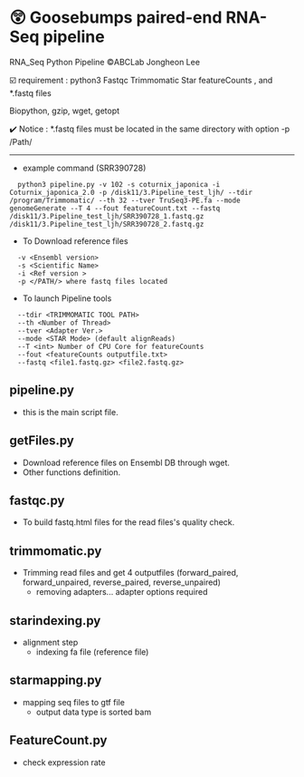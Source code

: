 # :astonished:  Goosebumps paired-end RNA-Seq pipeline
RNA_Seq Python Pipeline 
:copyright:ABCLab Jongheon Lee

:ballot_box_with_check: requirement : python3 Fastqc Trimmomatic Star featureCounts , and *.fastq files

Biopython, gzip, wget, getopt

  :heavy_check_mark: Notice : *.fastq files must be located in the same directory with option -p /Path/

-------------------------------

+ example command (SRR390728)
```
  python3 pipeline.py -v 102 -s coturnix_japonica -i Coturnix_japonica_2.0 -p /disk11/3.Pipeline_test_ljh/ --tdir /program/Trimmomatic/ --th 32 --tver TruSeq3-PE.fa --mode genomeGenerate --T 4 --fout featureCount.txt --fastq /disk11/3.Pipeline_test_ljh/SRR390728_1.fastq.gz /disk11/3.Pipeline_test_ljh/SRR390728_2.fastq.gz
```
+ To Download reference files 
```
  -v <Ensembl version>
  -s <Scientific Name>
  -i <Ref version >
  -p </PATH/> where fastq files located
```
+ To launch Pipeline tools
```
  --tdir <TRIMMOMATIC TOOL PATH>
  --th <Number of Thread>
  --tver <Adapter Ver.>
  --mode <STAR Mode> (default alignReads)
  --T <int> Number of CPU Core for featureCounts
  --fout <featureCounts outputfile.txt>
  --fastq <file1.fastq.gz> <file2.fastq.gz>
```
## pipeline.py 

+ this is the main script file.

## getFiles.py

+ Download reference files on Ensembl DB through wget. 
+ Other functions definition. 

## fastqc.py 

+ To build fastq.html files for the read files's quality check. 

## trimmomatic.py

+ Trimming read files and get 4 outputfiles (forward_paired, forward_unpaired, reverse_paired, reverse_unpaired)
  + removing adapters... adapter options required

## starindexing.py

+ alignment step
  + indexing fa file (reference file)

## starmapping.py

+ mapping seq files to gtf file 
  + output data type is sorted bam
  
## FeatureCount.py
 
+ check expression rate

